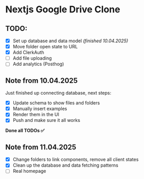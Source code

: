 # Nextjs Google Drive Clone

## TODO:

- [x] Set up database and data model _(finished 10.04.2025)_
- [x] Move folder open state to URL
- [x] Add ClerkAuth
- [ ] Add file uploading
- [ ] Add analytics (Posthog)

## Note from 10.04.2025

Just finished up connecting database, next steps:

- [x] Update schema to show files and folders
- [x] Manually insert examples
- [x] Render them in the UI
- [x] Push and make sure it all works

**Done all TODOs ✅**

## Note from 11.04.2025

- [x] Change folders to link components, remove all client states
- [x] Clean up the database and data fetching patterns
- [ ] Real homepage
